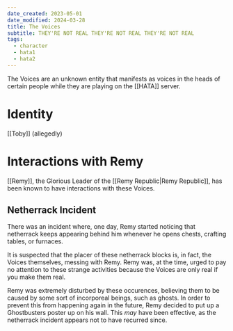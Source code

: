```yaml
---
date_created: 2023-05-01
date_modified: 2024-03-28
title: The Voices
subtitle: THEY'RE NOT REAL THEY'RE NOT REAL THEY'RE NOT REAL
tags:
  - character
  - hata1
  - hata2
---
```


The Voices are an unknown entity that manifests as voices in the
heads of certain people while they are playing on the [[HATA]] server.

# Identity

[[Toby]] (allegedly)

# Interactions with Remy

[[Remy]], the Glorious Leader of the [[Remy Republic|Remy Republic]], has been known to have interactions with these Voices.

## Netherrack Incident

There was an incident where, one day, Remy started noticing that netherrack keeps appearing behind him whenever he opens chests, crafting tables, or furnaces.

It is suspected that the placer of these netherrack blocks is, in fact, the Voices themselves, messing with Remy. Remy was, at the time, urged to pay no attention to these strange activities because the Voices are only real if you make them real.

Remy was extremely disturbed by these occurences, believing them to be caused by some sort of incorporeal beings, such as ghosts. In order to prevent this from happening again in the future, Remy decided to put up a Ghostbusters poster up on his wall. This *may* have been effective, as the netherrack incident appears not to have recurred since.